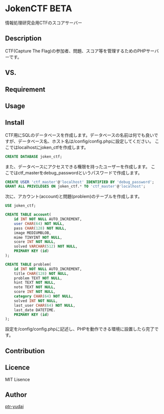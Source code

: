 JokenCTF BETA
====

情報処理研究会用CTFのスコアサーバー

## Description

CTF(Capture The Flag)の参加者、問題、スコア等を管理するためのPHPサーバーです。

## VS. 

## Requirement

## Usage

## Install

CTF用にSQLのデータベースを作成します。データベースの名前は何でも良いですが、データベース名、ホスト名は/config/config.phpに設定してください。
ここではlocalhostにjoken_ctfを作成します。

```sql
CREATE DATABASE joken_ctf;
```

また、データベースにアクセスできる権限を持ったユーザーを作成します。
ここではctf_masterをdebug_passwordというパスワードで作成します。

```sql
CREATE USER 'ctf_master'@'localhost' IDENTIFIED BY 'debug_password';  
GRANT ALL PRIVILEGES ON joken_ctf.* TO 'ctf_master'@'localhost';
```

次に、アカウント(account)と問題(problem)のテーブルを作成します。

```sql
USE joken_ctf;

CREATE TABLE account(
    id INT NOT NULL AUTO_INCREMENT,
    user CHAR(64) NOT NULL,
    pass CHAR(128) NOT NULL,
    image MEDIUMBLOB,
    mime TINYINT NOT NULL,
    score INT NOT NULL,
    solved VARCHAR(512) NOT NULL,
    PRIMARY KEY (id)
);

CREATE TABLE problem(
    id INT NOT NULL AUTO_INCREMENT,
    title CHAR(128) NOT NULL,
    problem TEXT NOT NULL,
    hint TEXT NOT NULL,
    note TEXT NOT NULL,
    score INT NOT NULL,
    category CHAR(64) NOT NULL,
    solved INT NOT NULL,
    last_user CHAR(64) NOT NULL,
    last_date DATETIME.
    PRIMARY KEY (id)
);
```

設定を/config/config.phpに記述し、PHPを動作できる環境に設置したら完了です。

## Contribution

## Licence

MIT Lisence

## Author

[ptr-yudai](https://github.com/ptr-yudai)
